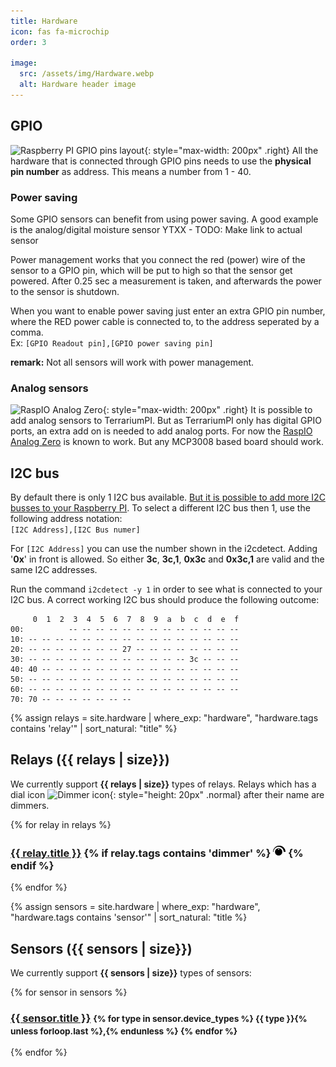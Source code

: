 ```yaml
---
title: Hardware
icon: fas fa-microchip
order: 3

image:
  src: /assets/img/Hardware.webp
  alt: Hardware header image
---
```


## GPIO
![Raspberry PI GPIO pins layout](/assets/img/GPIO-Pinout-Diagram.webp){: style="max-width: 200px" .right}
All the hardware that is connected through GPIO pins needs to use the **physical pin number** as address. This means a number from 1 - 40.

### Power saving
Some GPIO sensors can benefit from using power saving. A good example is the analog/digital moisture sensor YTXX - TODO: Make link to actual sensor

Power management works that you connect the red (power) wire of the sensor to a GPIO pin, which will be put to high so that the sensor get powered. After 0.25 sec a measurement is taken, and afterwards the power to the sensor is shutdown.

When you want to enable power saving just enter an extra GPIO pin number, where the RED power cable is connected to, to the address seperated by a comma.
<br />Ex: `[GPIO Readout pin],[GPIO power saving pin]`

**remark:** Not all sensors will work with power management.

### Analog sensors
![RaspIO Analog Zero](/assets/img/RasPiO-Analog-Zero.webp){: style="max-width: 200px" .right}
It is possible to add analog sensors to TerrariumPI. But as TerrariumPI only has digital GPIO ports, an extra add on is needed to add analog ports. For now the [RaspIO Analog Zero](https://rasp.io/analogzero/) is known to work. But any MCP3008 based board should work.

## I2C bus
By default there is only 1 I2C bus available. [But it is possible to add more I2C busses to your Raspberry PI](https://www.instructables.com/id/Raspberry-PI-Multiple-I2c-Devices/). To select a different I2C bus then 1, use the following address notation:<br />
`[I2C Address],[I2C Bus numer]`

For `[I2C Address]` you can use the number shown in the i2cdetect. Adding '**0x**' in front is allowed. So either **3c**, **3c,1**, **0x3c** and **0x3c,1** are valid and the same I2C addresses.

Run the command `i2cdetect -y 1` in order to see what is connected to your I2C bus. A correct working I2C bus should produce the following outcome:
```console
     0  1  2  3  4  5  6  7  8  9  a  b  c  d  e  f
00:          -- -- -- -- -- -- -- -- -- -- -- -- --
10: -- -- -- -- -- -- -- -- -- -- -- -- -- -- -- --
20: -- -- -- -- -- -- -- 27 -- -- -- -- -- -- -- --
30: -- -- -- -- -- -- -- -- -- -- -- -- 3c -- -- --
40: 40 -- -- -- -- -- -- -- -- -- -- -- -- -- -- --
50: -- -- -- -- -- -- -- -- -- -- -- -- -- -- -- --
60: -- -- -- -- -- -- -- -- -- -- -- -- -- -- -- --
70: 70 -- -- -- -- -- -- --
```

{% assign relays = site.hardware | where_exp: "hardware", "hardware.tags contains 'relay'" | sort_natural: "title" %}
## Relays ({{ relays | size}})
We currently support <strong>{{ relays | size}}</strong> types of relays. Relays which has a dial icon ![Dimmer icon](/assets/img/dimmer_icon.png){: style="height: 20px" .normal} after their name are dimmers.

{% for relay in relays %}
  <h3>
    <a href="{{ relay.url | relative_url }}">{{ relay.title }}</a>
  {% if relay.tags contains 'dimmer' %}
    <img src="../assets/img/dimmer_icon.png" title="Relay is a dimmer" alt="Relay is a dimmer" style="height: 20px" class="ml-xl-3">
  {% endif %}
  </h3>
{% endfor %}


{% assign sensors = site.hardware | where_exp: "hardware", "hardware.tags contains 'sensor'" | sort_natural: "title %}
## Sensors ({{ sensors | size}})
We currently support <strong>{{ sensors | size}}</strong> types of sensors:
<br />

{% for sensor in sensors %}
  <h3>
    <a href="{{ sensor.url | relative_url }}">{{ sensor.title }}</a>
    <small class="ml-xl-3">
    {% for type in sensor.device_types %}
      {{ type }}{% unless forloop.last %},{% endunless %}
    {% endfor %}
    </small>
  </h3>
{% endfor %}
